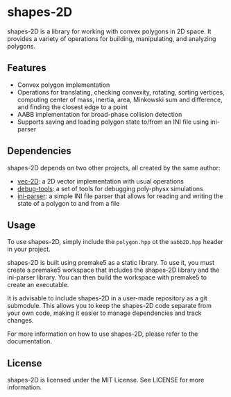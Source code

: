 # shapes-2D

shapes-2D is a library for working with convex polygons in 2D space. It provides a variety of operations for building, manipulating, and analyzing polygons.

## Features

- Convex polygon implementation
- Operations for translating, checking convexity, rotating, sorting vertices, computing center of mass, inertia, area, Minkowski sum and difference, and finding the closest edge to a point
- AABB implementation for broad-phase collision detection
- Supports saving and loading polygon state to/from an INI file using ini-parser

## Dependencies

shapes-2D depends on two other projects, all created by the same author:

- [vec-2D](https://github.com/Ismael99Bueno/vec-2D): a 2D vector implementation with usual operations
- [debug-tools](https://github.com/Ismael99Bueno/debug-tools): a set of tools for debugging poly-physx simulations
- [ini-parser](https://github.com/Ismael99Bueno/ini-parser): a simple INI file parser that allows for reading and writing the state of a polygon to and from a file

## Usage

To use shapes-2D, simply include the `polygon.hpp` ot the `aabb2D.hpp` header in your project.

shapes-2D is built using premake5 as a static library. To use it, you must create a premake5 workspace that includes the shapes-2D library and the ini-parser library. You can then build the workspace with premake5 to create an executable.

It is advisable to include shapes-2D in a user-made repository as a git submodule. This allows you to keep the shapes-2D code separate from your own code, making it easier to manage dependencies and track changes.

For more information on how to use shapes-2D, please refer to the documentation.

## License

shapes-2D is licensed under the MIT License. See LICENSE for more information.

